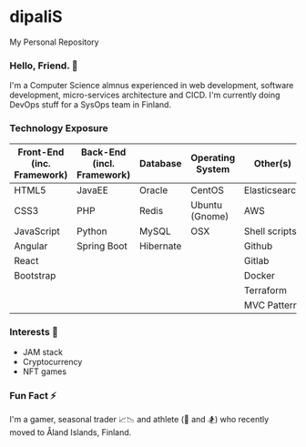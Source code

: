 # dipaliS
My Personal Repository
### Hello, Friend. 👋 
I'm a Computer Science almnus experienced in web development, software development, micro-services architecture and CICD. I'm currently doing DevOps stuff for a SysOps team in Finland.

### Technology Exposure
| Front-End (inc. Framework) | Back-End (incl. Framework) | Database | Operating System | Other(s) |
| --- | --- | --- | --- | --- |
| HTML5 | JavaEE | Oracle | CentOS | Elasticsearch |
| CSS3 | PHP | Redis | Ubuntu (Gnome) | AWS |
| JavaScript | Python  | MySQL | OSX | Shell scripts |
| Angular | Spring Boot | Hibernate |  | Github |
| React |  |  | | Gitlab |
| Bootstrap |  |  | | Docker |
| |  |  |  | Terraform |
| |  |  |  | MVC Pattern |

### Interests 🤔
- JAM stack
- Cryptocurrency
- NFT games

### Fun Fact ⚡ 
I'm a gamer, seasonal trader 📈📉 and athlete (🏀  and 🏂) who recently moved to Åland Islands, Finland.
